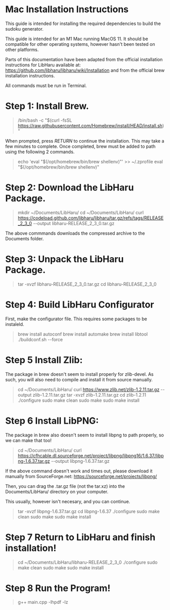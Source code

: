 # Mac Installation Instructions

This guide is intended for installing the required dependencies to build the sudoku generator.

This guide is intended for an M1 Mac running MacOS 11. It should be compatible for other operating systems, however hasn't been tested on other platforms.

Parts of this documentation have been adapted from the official installation instructions for LibHaru available at: https://github.com/libharu/libharu/wiki/Installation and from the official brew installation instructions.

All commands must be run in Terminal.

# Step 1: Install Brew.

> /bin/bash -c "$(curl -fsSL https://raw.githubusercontent.com/Homebrew/install/HEAD/install.sh)"

When prompted, press *RETURN* to continue the installation. This may take a few minutes to complete. Once completed, brew must be added to path using the following 2 commands.

> echo 'eval "$(/opt/homebrew/bin/brew shellenv)"' >> ~/.zprofile
> eval "$(/opt/homebrew/bin/brew shellenv)"

# Step 2: Download the LibHaru Package.

> mkdir ~/Documents/LibHaru/
> cd ~/Documents/LibHaru/
> curl https://codeload.github.com/libharu/libharu/tar.gz/refs/tags/RELEASE_2_3_0 --output libharu-RELEASE_2_3_0.tar.gz

The above commmands downloads the compressed archive to the Documents folder.

# Step 3: Unpack the LibHaru Package.

> tar -xvzf libharu-RELEASE_2_3_0.tar.gz
> cd libharu-RELEASE_2_3_0

# Step 4: Build LibHaru Configurator

First, make the configurator file. This requires some packages to be instaleld.

> brew install autoconf
> brew install automake
> brew install libtool
> ./buildconf.sh --force

# Step 5 Install Zlib:

The package in brew doesn't seem to install properly for zlib-devel. As such, you will also need to compile and install it from source manually.

> cd ~/Documents/LibHaru/
> curl https://www.zlib.net/zlib-1.2.11.tar.gz --output zlib-1.2.11.tar.gz
> tar -xvzf zlib-1.2.11.tar.gz
> cd zlib-1.2.11
> ./configure
> sudo make clean
> sudo make
> sudo make install

# Step 6 Install LibPNG:

The package in brew also doesn't seem to install libpng to path properly, so we can make that too!

> cd ~/Documents/LibHaru/
> curl https://cfhcable.dl.sourceforge.net/project/libpng/libpng16/1.6.37/libpng-1.6.37.tar.gz --output libpng-1.6.37.tar.gz

If the above command doesn't work and times out, please download it manually from SourceForge.net:
https://sourceforge.net/projects/libpng/

Then, you can drag the .tar.gz file (not the tar.xz) into the Documents/LibHaru/ directory on your computer.

This usually, however isn't necesary, and you can continue.

> tar -xvzf libpng-1.6.37.tar.gz
> cd libpng-1.6.37
> ./configure
> sudo make clean
> sudo make
> sudo make install

# Step 7 Return to LibHaru and finish installation!

> cd ~/Documents/LibHaru/libharu-RELEASE_2_3_0
> ./configure
> sudo make clean
> sudo make
> sudo make install

# Step 8 Run the Program!

> g++ main.cpp -lhpdf -lz



